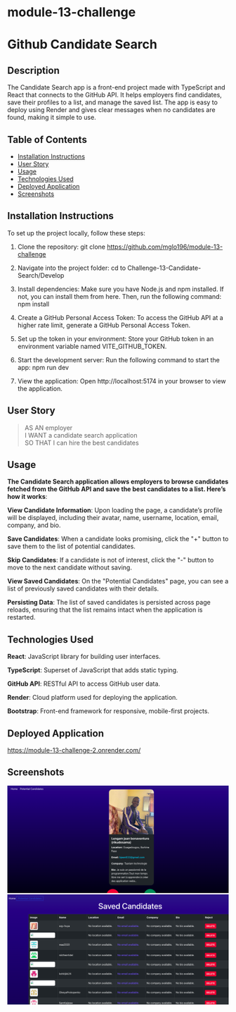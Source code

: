 # module-13-challenge
# Github Candidate Search

## Description
The Candidate Search app is a front-end project made with TypeScript and React that connects to the GitHub API. It helps employers find candidates, save their profiles to a list, and manage the saved list. The app is easy to deploy using Render and gives clear messages when no candidates are found, making it simple to use.




## Table of Contents
- [Installation Instructions](#install-instructions)
- [User Story](#user-story)
- [Usage](#usage)
- [Technologies Used](#technologies-used)
- [Deployed Application](#deployed-application)
- [Screenshots](#screenshots)




## Installation Instructions

To set up the project locally, follow these steps:

1. Clone the repository: 
git clone https://github.com/mglo196/module-13-challenge


2. Navigate into the project folder:
cd to Challenge-13-Candidate-Search/Develop

3. Install dependencies: 
Make sure you have Node.js and npm installed. If not, you can install them from here.
Then, run the following command: npm install

4. Create a GitHub Personal Access Token: To access the GitHub API at a higher rate limit, generate a GitHub Personal Access Token.

5. Set up the token in your environment: Store your GitHub token in an environment variable named VITE_GITHUB_TOKEN.

6. Start the development server: Run the following command to start the app: npm run dev

7. View the application: Open http://localhost:5174 in your browser to view the application.




## User Story
> AS AN employer  
> I WANT a candidate search application  
> SO THAT I can hire the best candidates




## Usage
**The Candidate Search application allows employers to browse candidates fetched from the GitHub API and save the best candidates to a list. Here’s how it works**:

**View Candidate Information**: Upon loading the page, a candidate’s profile will be displayed, including their avatar, name, username, location, email, company, and bio.

**Save Candidates**: When a candidate looks promising, click the "+" button to save them to the list of potential candidates.

**Skip Candidates**: If a candidate is not of interest, click the "-" button to move to the next candidate without saving.

**View Saved Candidates**: On the "Potential Candidates" page, you can see a list of previously saved candidates with their details.

**Persisting Data**: The list of saved candidates is persisted across page reloads, ensuring that the list remains intact when the application is restarted.




## Technologies Used
**React**: JavaScript library for building user interfaces.

**TypeScript**: Superset of JavaScript that adds static typing.

**GitHub API**: RESTful API to access GitHub user data.

**Render**: Cloud platform used for deploying the application.

**Bootstrap**: Front-end framework for responsive, mobile-first projects.




## Deployed Application

https://module-13-challenge-2.onrender.com/ 



## Screenshots
![Candidate Search](./Assets/candidateSearchPage.png)
![Saved Candidates](./Assets/SavedCandidates.png)







